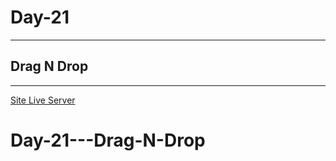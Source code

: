 # Day-21

---

## Drag N Drop

---

[Site Live Server](https://krantos-dev.github.io/Day-21---Drag-N-Drop/)
# Day-21---Drag-N-Drop
